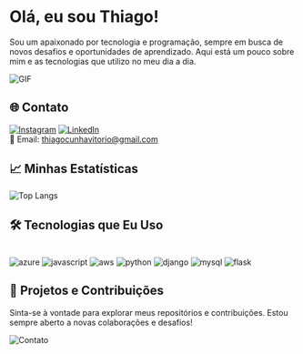 # Olá, eu sou Thiago! 

Sou um apaixonado por tecnologia e programação, sempre em busca de novos desafios e oportunidades de aprendizado. Aqui está um pouco sobre mim e as tecnologias que utilizo no meu dia a dia.

![GIF](https://media.giphy.com/media/qgQUggAC3Pfv687qPC/giphy.gif)

## 🌐 Contato

[![Instagram](https://img.shields.io/badge/Instagram-E4405F?style=for-the-badge&logo=instagram&logoColor=white)](https://www.instagram.com/SeuPerfil)
[![LinkedIn](https://img.shields.io/badge/LinkedIn-0077B5?style=for-the-badge&logo=linkedin&logoColor=white)](https://www.linkedin.com/in/SeuPerfil)
<br/>
📧 Email: [thiagocunhavitorio@gmail.com](mailto:thiagocunhavitorio@gmail.com)

## 📈 Minhas Estatísticas

![Top Langs](https://github-readme-stats.vercel.app/api/top-langs/?username=Thiagowop&layout=compact)

## 🛠️ Tecnologias que Eu Uso

<div style="display: inline_block"><br/>
    <img align="center" alt="azure" src="https://img.shields.io/badge/Microsoft_Azure-0089D6?style=for-the-badge&logo=microsoft-azure&logoColor=white" />
    <img align="center" alt="javascript" src="https://img.shields.io/badge/JavaScript-323330?style=for-the-badge&logo=javascript&logoColor=F7DF1E" />
    <img align="center" alt="aws" src="https://img.shields.io/badge/Amazon_AWS-232F3E?style=for-the-badge&logo=amazon-aws&logoColor=white" />
    <img align="center" alt="python" src="https://img.shields.io/badge/Python-3776AB?style=for-the-badge&logo=python&logoColor=white" />
    <img align="center" alt="django" src="https://img.shields.io/badge/Django-092E20?style=for-the-badge&logo=django&logoColor=white" />
    <img align="center" alt="mysql" src="https://img.shields.io/badge/MySQL-005C84?style=for-the-badge&logo=mysql&logoColor=white" />
    <img align="center" alt="flask" src="https://img.shields.io/badge/Flask-000000?style=for-the-badge&logo=flask&logoColor=white" />
</div>

## 🚀 Projetos e Contribuições

Sinta-se à vontade para explorar meus repositórios e contribuições. Estou sempre aberto a novas colaborações e desafios!

![Contato](https://camo.githubusercontent.com/f2154000cecf22e501786e86cd782ebcd171447330238afcadeff7d36edfe6be/68747470733a2f2f63617073756c652d72656e6465722e76657263656c2e6170702f6170693f747970653d776176696e6726636f6c6f723d303032423632266865696768743d3132302673656374696f6e3d666f6f746572)
